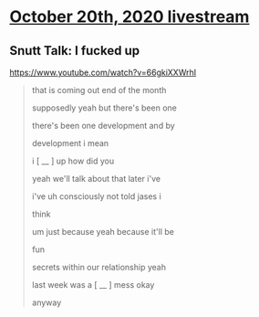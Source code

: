 # [October 20th, 2020 livestream](../2020-10-20.md)
## Snutt Talk: I fucked up
https://www.youtube.com/watch?v=66gkiXXWrhI
> that is coming out end of the month
> 
> supposedly yeah but there's been one
> 
> there's been one development and by
> 
> development i mean
> 
> i [ __ ] up how did you
> 
> yeah we'll talk about that later i've
> 
> i've uh consciously not told jases i
> 
> think
> 
> um just because yeah because it'll be
> 
> fun
> 
> secrets within our relationship yeah
> 
> last week was a [ __ ] mess okay
> 
> anyway
> 
